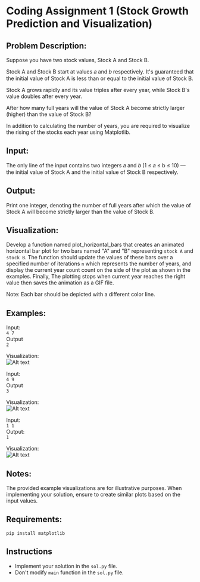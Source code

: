 # Coding Assignment 1 (Stock Growth Prediction and Visualization)
## Problem Description:
Suppose you have two stock values, Stock A and Stock B.

Stock A and Stock B start at values 𝑎 and 𝑏 respectively. It's guaranteed that the initial value of Stock A is less than or equal to the initial value of Stock B.

Stock A grows rapidly and its value triples after every year, while Stock B's value doubles after every year.

After how many full years will the value of Stock A become strictly larger (higher) than the value of Stock B?

In addition to calculating the number of years, you are required to visualize the rising of the stocks each year using Matplotlib.

## Input:
The only line of the input contains two integers 𝑎 and 𝑏 (1 ≤ 𝑎 ≤ b ≤ 10) — the initial value of Stock A and the initial value of Stock B respectively.

## Output:
Print one integer, denoting the number of full years after which the value of Stock A will become strictly larger than the value of Stock B.

## Visualization:
Develop a function named plot_horizontal_bars that creates an animated horizontal bar plot for two bars named "A" and "B" representing `stock A` and `stock B`. The function should update the values of these bars over a specified number of iterations `n` which represents the number of years, and display the current year count count on the side of the plot as shown in the examples. Finally, The plotting stops when current year reaches the right value then saves the animation as a GIF file. 

Note: Each bar should be depicted with a different color line.

## Examples:
Input:\
```4 7```\
Output\
```2```

Visualization:\
![Alt text](./Visualization/4_7Bars.gif)

Input:\
```4 9```\
Output\
```3```

Visualization:\
![Alt text](./Visualization/4_9Bars.gif)

Input:\
```1 1```\
Output:\
```1```

Visualization:\
![Alt text](./Visualization/1_1Bars.gif)

## Notes:
The provided example visualizations are for illustrative purposes. When implementing your solution, ensure to create similar plots based on the input values.

## Requirements:
```
pip install matplotlib
```

## Instructions
- Implement your solution in the `sol.py` file.
- Don't modify `main` function in the `sol.py` file.